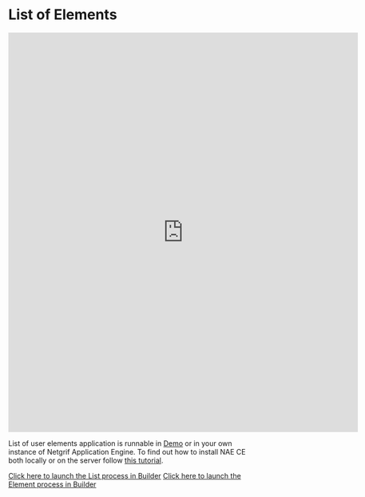 # List of Elements

<iframe width="700" height="800" src="https://www.youtube.com/embed/tpxzFEb8vdE" title="YouTube video player"
frameborder="0" allow="accelerometer; autoplay; clipboard-write; encrypted-media; gyroscope; picture-in-picture"
allowfullscreen></iframe>

List of user elements application is runnable in [Demo](https://etask.netgrif.cloud/) or in your own instance of Netgrif
Application Engine. To find out how to install NAE CE both locally or on the server follow [this tutorial](tutorials/nae-ce-starter/nae-ce-starter.md).

[Click here to launch the List process in Builder](https://builder.netgrif.com/modeler?modelUrl=https://academy.netgrif.com/examples/list/list.xml)
[Click here to launch the Element process in Builder](https://builder.netgrif.com/modeler?modelUrl=https://academy.netgrif.com/examples/list/element.xml)
